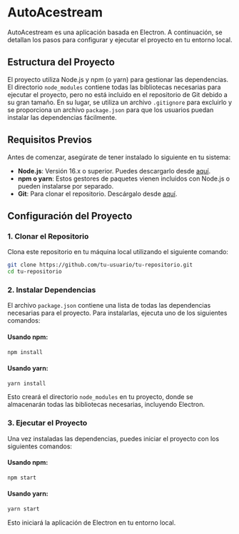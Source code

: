 # AutoAcestream

AutoAcestream es una aplicación basada en Electron. A continuación, se detallan los pasos para configurar y ejecutar el proyecto en tu entorno local.

## Estructura del Proyecto

El proyecto utiliza Node.js y npm (o yarn) para gestionar las dependencias. El directorio `node_modules` contiene todas las bibliotecas necesarias para ejecutar el proyecto, pero no está incluido en el repositorio de Git debido a su gran tamaño. En su lugar, se utiliza un archivo `.gitignore` para excluirlo y se proporciona un archivo `package.json` para que los usuarios puedan instalar las dependencias fácilmente.

## Requisitos Previos

Antes de comenzar, asegúrate de tener instalado lo siguiente en tu sistema:

- **Node.js**: Versión 16.x o superior. Puedes descargarlo desde [aquí](https://nodejs.org/).
- **npm o yarn**: Estos gestores de paquetes vienen incluidos con Node.js o pueden instalarse por separado.
- **Git**: Para clonar el repositorio. Descárgalo desde [aquí](https://git-scm.com/).

## Configuración del Proyecto

### 1. Clonar el Repositorio

Clona este repositorio en tu máquina local utilizando el siguiente comando:

```bash
git clone https://github.com/tu-usuario/tu-repositorio.git
cd tu-repositorio
```

### 2. Instalar Dependencias

El archivo `package.json` contiene una lista de todas las dependencias necesarias para el proyecto. Para instalarlas, ejecuta uno de los siguientes comandos:

#### Usando npm:
```bash
npm install
```

#### Usando yarn:
```bash
yarn install
```

Esto creará el directorio `node_modules` en tu proyecto, donde se almacenarán todas las bibliotecas necesarias, incluyendo Electron.

### 3. Ejecutar el Proyecto

Una vez instaladas las dependencias, puedes iniciar el proyecto con los siguientes comandos:

#### Usando npm:
```bash
npm start
```

#### Usando yarn:
```bash
yarn start
```

Esto iniciará la aplicación de Electron en tu entorno local.

